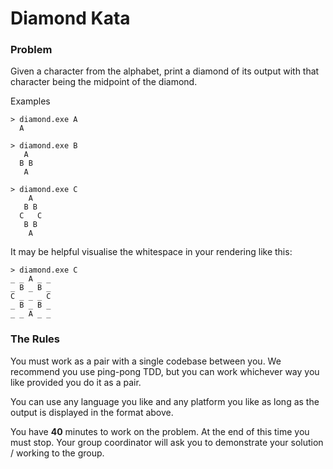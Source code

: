 # Diamond Kata

### Problem

Given a character from the alphabet, print a diamond of its output with that character being the midpoint of the diamond.

Examples

    > diamond.exe A
      A

    > diamond.exe B
       A
      B B
       A

    > diamond.exe C
        A
       B B
      C   C
       B B
        A

It may be helpful visualise the whitespace in your rendering like this:

    > diamond.exe C
    _ _ A _ _
    _ B _ B _
    C _ _ _ C
    _ B _ B _
    _ _ A _ _


### The Rules

You must work as a pair with a single codebase between you. We recommend you use ping-pong TDD, but you can work whichever way you like provided you do it as a pair.

You can use any language you like and any platform you like as long as the output is displayed in the format above.

You have **40** minutes to work on the problem. At the end of this time you must stop. Your group coordinator will ask you to demonstrate your solution / working to the group. 

